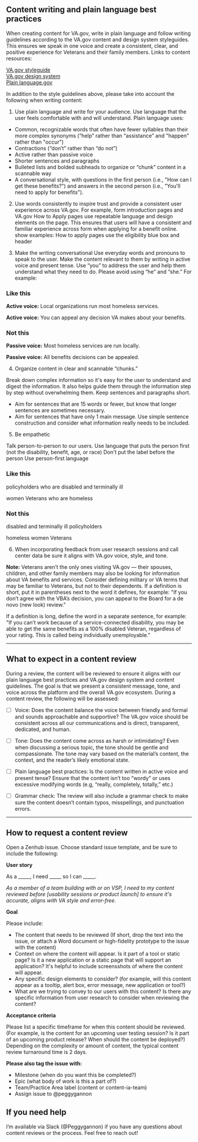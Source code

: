 
## Content writing and plain language best practices

When creating content for VA.gov, write in plain language and follow writing guidelines according to the VA.gov content and design system styleguides. This ensures we speak in one voice and create a consistent, clear, and positive experience for Veterans and their family members. 
Links to content resources: 

[VA.gov styleguide](https://design.va.gov/content-style-guide/) <br>
[VA.gov design system]( https://design.va.gov/documentation/)  <br>
[Plain language.gov](https://plainlanguage.gov/) <br>

In addition to the style guidelines above, please take into account the following when writing content: 

1. Use plain language and write for your audience. Use language that the user feels comfortable with and will understand. 
Plain language uses: 

-	Common, recognizable words that often have fewer syllables than their more complex synonyms (“help” rather than “assistance” and "happen" rather than "occur")
-	Contractions (“don’t” rather than “do not”)
-	Active rather than passive voice
-	Shorter sentences and paragraphs
-	Bulleted lists and bolded subheads to organize or “chunk” content in a scannable way
-	A conversational style, with questions in the first person (i.e., "How can I get these benefits?") and answers in the second person (i.e., "You'll need to apply for benefits").

2. Use words consistently to inspire trust and provide a consistent user experience across VA.gov. 
For example, form introduction pages and VA.gov How to Apply pages use repeatable language and design elements on the page.  This ensures that users will have a consistent and familiar experience across form when applying for a benefit online.
show examples: 
How to apply pages use the eligibility blue box and header 



3. Make the writing conversational 
Use everyday words and pronouns to speak to the user. Make the content relevant to them by writing in active voice and present tense.  Use “you” to address the user and help them understand what they need to do. Please avoid using “he” and “she.” 
For example: 

<div class="do-dont">
<div class="do-dont__do">
<h3 class="do-dont__heading">Like this</h3>
<div class="do-dont__content" markdown="1">

**Active voice:** Local organizations run most homeless services.

**Active voice:** You can appeal any decision VA makes about your benefits.


</div>
</div>
<div class="do-dont__dont">
<h3 class="do-dont__heading">Not this</h3>
<div class="do-dont__content" markdown="1">

**Passive voice:** Most homeless services are run locally.	

**Passive voice:** All benefits decisions can be appealed.	
</div>
</div>


4. Organize content in clear and scannable “chunks.”

Break down complex information so it's easy for the user to understand and digest the information. It also helps guide them through the information step by step without overwhelming them.  Keep sentences and paragraphs short.

-	Aim for sentences that are 15 words or fewer, but know that longer sentences are sometimes necessary.
-	Aim for sentences that have only 1 main message. Use simple sentence construction and consider what information really needs to be included.

5. Be empathetic

Talk person-to-person to our users. Use language that puts the person first (not the disability, benefit, age, or race)
Don't put the label before the person	Use person-first language

<div class="do-dont">
<div class="do-dont__do">
<h3 class="do-dont__heading">Like this</h3>
<div class="do-dont__content" markdown="1">
policyholders who are disabled and terminally ill

women Veterans who are homeless

</div>
</div>
<div class="do-dont__dont">
<h3 class="do-dont__heading">Not this</h3>
<div class="do-dont__content" markdown="1">
disabled and terminally ill policyholders	

homeless women Veterans	

</div>
</div>


6. When incorporating feedback from user research sessions and call center data be sure it aligns with VA.gov voice, style, and tone. 


**Note:** Veterans aren’t the only ones visiting VA.gov — their spouses, children, and other family members may also be looking for information about VA benefits and services. Consider defining military or VA terms that may be familiar to Veterans, but not to their dependents.
If a definition is short, put it in parentheses next to the word it defines, for example: "If you don’t agree with the VBA’s decision, you can appeal to the Board for a de novo (new look) review."

If a definition is long, define the word in a separate sentence, for example: "If you can’t work because of a service-connected disability, you may be able to get the same benefits as a 100% disabled Veteran, regardless of your rating. This is called being individually unemployable."


--------

## What to expect in a content review

During a review, the content will be reviewed to ensure it aligns with our plain language best practices and VA.gov design system and content guidelines. The goal is that we present a consistent message, tone, and voice across the platform and the overall VA.gov ecosystem. 
During a content review, the following will be assessed: 
-	[ ] Voice: Does the content balance the voice between friendly and formal and sounds approachable and supportive? The VA.gov voice should be consistent across all our communications and is direct, transparent, dedicated, and human.

-	[ ] Tone: Does the content come across as harsh or intimidating? Even when discussing a serious topic, the tone should be gentle and compassionate. The tone may vary based on the material’s content, the context, and the reader’s likely emotional state.

-	[ ] Plain language best practices: Is the content written in active voice and present tense? Ensure that the content isn’t too “wordy” or uses excessive modifying words (e.g, “really, completely, totally,” etc.)

-	[ ] Grammar check: The review will also include a grammar check to make sure the content doesn’t contain typos, misspellings, and punctuation errors. 

-------- 

## How to request a content review

Open a Zenhub issue. Choose standard issue template, and be sure to include the following: 

**User story**

As a _____, I need _____ so I can _____.

*As a member of a team building with or on VSP, I need to my content reviewed before [usability sessions or product launch] to ensure it's accurate, aligns with VA style and error-free.*

**Goal** 

 Please include: 
-	The content that needs to be reviewed (If short, drop the text into the issue, or attach a Word document or high-fidelity prototype to the issue with the content)
-	Context on where the content will appear. Is it part of a tool or static page? Is it a new application or a static page that will support an application? It's helpful to include screensshots of where the content will appear. 
-	Any specific design elements to consider? (for example, will this content appear as a tooltip, alert box, error message, new application or tool?)
-	 What are we trying to convey to our users with this content? Is there any specific information from user research to consider when reviewing the content? 

**Acceptance criteria**

Please list a specific timeframe for when this content should be reviewed. (For example, is the content for an upcoming user testing session? Is it part of an upcoming product release? When should the content be deployed?)
Depending on the complexity or amount of content, the typical content review turnaround time is 2 days. 


**Please also tag the issue with:**

-	Milestone (when do you want this be completed?)
-	Epic (what body of work is this a part of?)
-	Team/Practice Area label  (content or content-ia-team)
-	Assign issue to @peggygannon

## If you need help
I’m available via Slack (@Peggygannon) if you have any questions about content reviews or the process. Feel free to reach out!  


